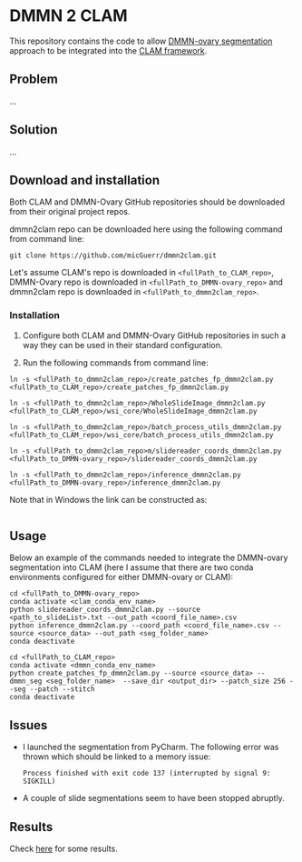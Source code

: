 # DMMN 2 CLAM

This repository contains the code to allow [DMMN-ovary segmentation](https://github.com/MSKCC-Computational-Pathology/DMMN-ovary) approach to be integrated into the [CLAM framework](https://github.com/mahmoodlab/CLAM).

## Problem

...

## Solution

...

## Download and installation

Both CLAM and DMMN-Ovary GitHub repositories should be downloaded from their original project repos.

dmmn2clam repo can be downloaded here using the following command from command line:
```
git clone https://github.com/micGuerr/dmmn2clam.git
```

Let's assume CLAM's repo is downloaded in `<fullPath_to_CLAM_repo>`, DMMN-Ovary repo is downloaded in `<fullPath_to_DMMN-ovary_repo>` and dmmn2clam repo is downloaded in `<fullPath_to_dmmn2clam_repo>`.


### Installation

1. Configure both CLAM and DMMN-Ovary GitHub repositories in such a way they can be used in their standard configuration.

2. Run the following commands from command line:
```
ln -s <fullPath_to_dmmn2clam_repo>/create_patches_fp_dmmn2clam.py <fullPath_to_CLAM_repo>/create_patches_fp_dmmn2clam.py

ln -s <fullPath_to_dmmn2clam_repo>/WholeSlideImage_dmmn2clam.py <fullPath_to_CLAM_repo>/wsi_core/WholeSlideImage_dmmn2clam.py

ln -s <fullPath_to_dmmn2clam_repo>/batch_process_utils_dmmn2clam.py <fullPath_to_CLAM_repo>/wsi_core/batch_process_utils_dmmn2clam.py
```

```
ln -s <fullPath_to_dmmn2clam_repo>m/slidereader_coords_dmmn2clam.py <fullPath_to_DMMN-ovary_repo>/slidereader_coords_dmmn2clam.py

ln -s <fullPath_to_dmmn2clam_repo>/inference_dmmn2clam.py <fullPath_to_DMMN-ovary_repo>/inference_dmmn2clam.py
```

Note that in Windows the link can be constructed as:
```

```

## Usage

Below an example of the commands needed to integrate the DMMN-ovary segmentation into CLAM (here I assume that there are two conda environments configured for either DMMN-ovary or CLAM):
```
cd <fullPath_to_DMMN-ovary_repo>
conda activate <clam_conda_env_name>
python slidereader_coords_dmmn2clam.py --source <path_to_slideList>.txt --out_path <coord_file_name>.csv
python inference_dmmn2clam.py --coord_path <coord_file_name>.csv --source <source_data> --out_path <seg_folder_name>
conda deactivate
```

```
cd <fullPath_to_CLAM_repo>
conda activate <dmmn_conda_env_name>
python create_patches_fp_dmmn2clam.py --source <source_data> --dmmn_seg <seg_folder_name>  --save_dir <output_dir> --patch_size 256 --seg --patch --stitch
conda deactivate
```

## Issues

* I launched the segmentation from PyCharm. The following error was thrown which should be linked to a memory issue:
  ```
  Process finished with exit code 137 (interrupted by signal 9: SIGKILL)
  ```
* A couple of slide segmentations seem to have been stopped abruptly.

## Results

Check [here](tmp/img/) for some results.





